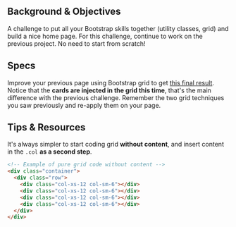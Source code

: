 ## Background & Objectives

A challenge to put all your Bootstrap skills together (utility classes, grid) and build a nice home page. For this challenge, continue to work on the previous project. No need to start from scratch!

## Specs

Improve your previous page using Bootstrap grid to get [this final result](http://lewagon.github.io/bootstrap-challenges/07-Bootstrap-mockup-with-grid/). Notice that the **cards are injected in the grid this time**, that's the main difference with the previous challenge. Remember the two grid techniques you saw previously and re-apply them on your page.

## Tips & Resources

It's always simpler to start coding grid **without content**, and insert content in the `.col` **as a second step**.

```html
<!-- Example of pure grid code without content -->
<div class="container">
  <div class="row">
    <div class="col-xs-12 col-sm-6"></div>
    <div class="col-xs-12 col-sm-6"></div>
    <div class="col-xs-12 col-sm-6"></div>
    <div class="col-xs-12 col-sm-6"></div>
  </div>
</div>
```